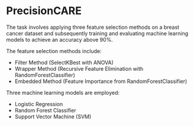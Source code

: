 # PrecisionCARE
The task involves applying three feature selection methods on a breast cancer dataset and subsequently training and evaluating machine learning models to achieve an accuracy above 90%.

The feature selection methods include:
- Filter Method (SelectKBest with ANOVA)
- Wrapper Method (Recursive Feature Elimination with RandomForestClassifier)
- Embedded Method (Feature Importance from RandomForestClassifier)

Three machine learning models are employed:
- Logistic Regression
- Random Forest Classifier
- Support Vector Machine (SVM)
